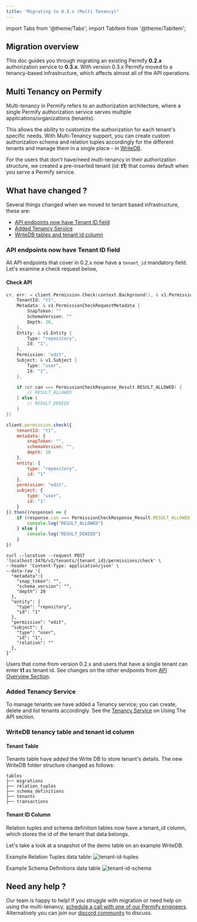 ```yaml
---
title: "Migrating to 0.3.x (Multi Tenancy)"
---
```


import Tabs from '@theme/Tabs';
import TabItem from '@theme/TabItem';

## Migration overview

This doc guides you through migrating an existing Permify **0.2.x** authorization service to **0.3.x**. With version 0.3.x Permify moved to a tenancy-based infrastructure, which affects almost all of the API operations.

## Multi Tenancy on Permify

Multi-tenancy in Permify refers to an authorization architecture, where a single Permify authorization service serves multiple applications/organizations (tenants).

This allows the ability to customize the authorization for each tenant's specific needs. With Multi-Tenancy support, you can create custom authorization schema and relation tuples accordingly for the different tenants and manage them in a single place - in [WriteDB](./getting-started/sync-data.md).

For the users that don't have/need multi-tenancy in their authorization structure, we created a pre-inserted tenant (id: **t1**) that comes default when you serve a Permify service.

## What have changed ?

Several things changed when we moved to tenant based infrastructure, these are:

* [API endpoints now have Tenant ID field](#api-endpoints-now-have-tenant-id-field)
* [Added Tenancy Service](#added-tenancy-service)
* [WriteDB tables and tenant id column](#writedb-tables-and-tenant-id-column)

### API endpoints now have Tenant ID field 

All API endpoints that cover in 0.2.x now have a `‍tenant_id` mandatory field. Let's examine a check request below,

#### Check API

<Tabs>
<TabItem value="go" label="Go">

```go
cr, err: = client.Permission.Check(context.Background(), & v1.PermissionCheckRequest {
    TenantId: "t1",
    Metadata: & v1.PermissionCheckRequestMetadata {
        SnapToken: ""
        SchemaVersion: ""
        Depth: 20,
    },
    Entity: & v1.Entity {
        Type: "repository",
        Id: "1",
    },
    Permission: "edit",
    Subject: & v1.Subject {
        Type: "user",
        Id: "1",
    },

    if (cr.can === PermissionCheckResponse_Result.RESULT_ALLOWED) {
        // RESULT_ALLOWED
    } else {
        // RESULT_DENIED
    }
})
```

</TabItem>
<TabItem value="node" label="Node">

```javascript
client.permission.check({
    tenantId: "t1", 
    metadata: {
        snapToken: "",
        schemaVersion: "",
        depth: 20
    },
    entity: {
        type: "repository",
        id: "1"
    },
    permission: "edit",
    subject: {
        type: "user",
        id: "1"
    }
}).then((response) => {
    if (response.can === PermissionCheckResponse_Result.RESULT_ALLOWED) {
        console.log("RESULT_ALLOWED")
    } else {
        console.log("RESULT_DENIED")
    }
})
```

</TabItem>
<TabItem value="curl" label="cURL">

```curl
curl --location --request POST 'localhost:3476/v1/tenants/{tenant_id}/permissions/check' \
--header 'Content-Type: application/json' \
--data-raw '{
  "metadata":{
    "snap_token": "",
    "schema_version": "",
    "depth": 20
  },
  "entity": {
    "type": "repository",
    "id": "1"
  },
  "permission": "edit",
  "subject": {
    "type": "user",
    "id": "1",
    "relation": ""
  },
}'
```
</TabItem>
</Tabs>

Users that come from version 0.2.x and users that have a single tenant can enter **t1** as tenant id. See changes on the other endpoints from [API Overview Section](./api-overview/).

### Added Tenancy Service

To manage tenants we have added a Tenancy service; you can create, delete and list tenants accordingly. See the [Tenancy Service](./api-overview/tenancy/) on Using The API section.

### WriteDB tenancy table and tenant id column

#### Tenant Table 

Tenants table have added the Write DB to store tenant's details. The new WriteDB folder structure changed as follows:
```
tables
├── migrations       
├── relation_tuples   
├── schema_definitions   
├── tenants   
├── transactions   
```

#### Tenant ID Column

Relation tuples and schema definition tables now have a tenant_id column, which stores the id of the tenant that data belongs.

Let's take a look at a snapshot of the demo table on an example WriteDB.

Example Relation Tuples data table:
![tenant-id-tuples](https://user-images.githubusercontent.com/34595361/214724165-a3775756-0649-4869-b994-d837fadd271d.png)

Example Schema Definitions data table
![tenant-id-schema](https://user-images.githubusercontent.com/34595361/214724727-01eadad3-720c-4c10-a88d-6ee293ecf4a8.png)

## Need any help ?

Our team is happy to help! If you struggle with migration or need help on using the multi-tenancy, [schedule a call with one of our Permify engineers](https://meetings-eu1.hubspot.com/ege-aytin/call-with-an-expert). Alternatively you can join our [discord community](https://discord.com/invite/MJbUjwskdH) to discuss.
